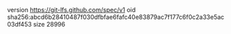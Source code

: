 version https://git-lfs.github.com/spec/v1
oid sha256:abcd6b28410487f030dfbfae6fafc40e83879ac7f177c6f0c2a33e5ac03df453
size 28996
